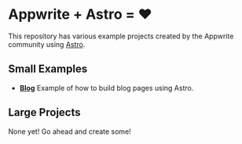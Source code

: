 # Appwrite + Astro = ❤️

This repository has various example projects created by the Appwrite community using [Astro](https://astro.build/).

## Small Examples

- [**Blog**](/example-blog/) Example of how to build blog pages using Astro.

## Large Projects

None yet! Go ahead and create some!